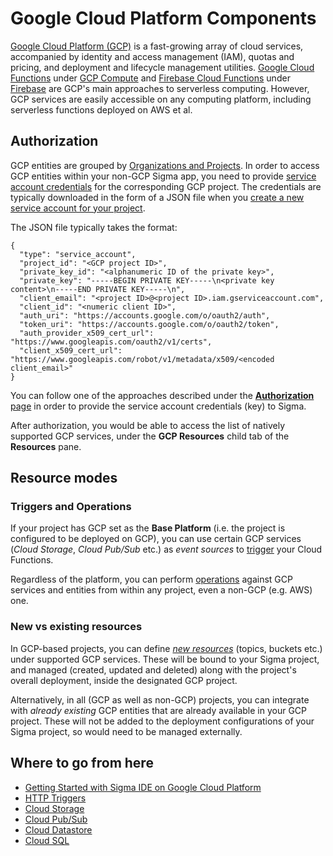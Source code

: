 # Google Cloud Platform Components

[Google Cloud Platform (GCP)](https://cloud.google.com/) is a fast-growing array of cloud services,
accompanied by identity and access management (IAM), quotas and pricing, and deployment and lifecycle management utilities.
[Google Cloud Functions](https://cloud.google.com/functions/) under
[GCP Compute](https://cloud.google.com/docs/overview/cloud-platform-services#computing-hosting) and
[Firebase Cloud Functions](https://firebase.google.com/docs/functions/) under
[Firebase](https://firebase.google.com/)
are GCP's main approaches to serverless computing.
However, GCP services are easily accessible on any computing platform, including serverless functions deployed on AWS et al.


## Authorization

GCP entities are grouped by
[Organizations and Projects](https://cloud.google.com/resource-manager/docs/cloud-platform-resource-hierarchy).
In order to access GCP entities within your non-GCP Sigma app, you need to provide
[service account credentials](https://cloud.google.com/iam/docs/understanding-service-accounts)
for the corresponding GCP project.
The credentials are typically downloaded in the form of a JSON file when you
[create a new service account for your project](https://developers.google.com/identity/protocols/OAuth2ServiceAccount#creatinganaccount).

The JSON file typically takes the format:

```
{
  "type": "service_account",
  "project_id": "<GCP project ID>",
  "private_key_id": "<alphanumeric ID of the private key>",
  "private_key": "-----BEGIN PRIVATE KEY-----\n<private key content>\n-----END PRIVATE KEY-----\n",
  "client_email": "<project ID>@<project ID>.iam.gserviceaccount.com",
  "client_id": "<numeric client ID>",
  "auth_uri": "https://accounts.google.com/o/oauth2/auth",
  "token_uri": "https://accounts.google.com/o/oauth2/token",
  "auth_provider_x509_cert_url": "https://www.googleapis.com/oauth2/v1/certs",
  "client_x509_cert_url": "https://www.googleapis.com/robot/v1/metadata/x509/<encoded client_email>"
}
```

You can follow one of the approaches described under the [**Authorization** page](authorization.md)
in order to provide the service account credentials (key) to Sigma.

After authorization, you would be able to access the list of natively supported GCP services,
under the **GCP Resources** child tab of the **Resources** pane.


## Resource modes

### Triggers and Operations

If your project has GCP set as the **Base Platform** (i.e. the project is configured to be deployed on GCP),
you can use certain GCP services (*Cloud Storage*, *Cloud Pub/Sub* etc.) as *event sources*
to [trigger](../../concepts/triggers.md) your Cloud Functions.

Regardless of the platform, you can perform [operations](../../concepts/operations.md)
against GCP services and entities from within any project, even a non-GCP (e.g. AWS) one.

### New vs existing resources
 
In GCP-based projects, you can define [*new resources*](../../concepts/resources.md#new-resources-vs-existing-resources)
(topics, buckets etc.) under supported GCP services.
These will be bound to your Sigma project, and managed (created, updated and deleted)
along with the project's overall deployment, inside the designated GCP project.

Alternatively, in all (GCP as well as non-GCP) projects, you can integrate with *already existing* GCP entities
that are already available in your GCP project.
These will not be added to the deployment configurations of your Sigma project, so would need to be managed externally.


## Where to go from here

* [Getting Started with Sigma IDE on Google Cloud Platform](./getting-started.md)
* [HTTP Triggers](http-trigger.md)
* [Cloud Storage](cloud-storage.md)
* [Cloud Pub/Sub](cloud-pub-sub.md)
* [Cloud Datastore](cloud-datastore.md)
* [Cloud SQL](cloud-sql.md)